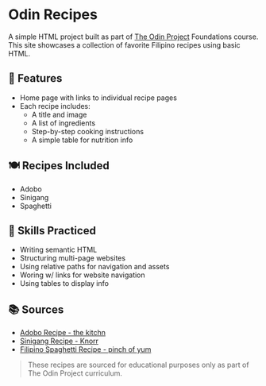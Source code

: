 # Odin Recipes

A simple HTML project built as part of [The Odin Project](https://www.theodinproject.com/) Foundations course. This site showcases a collection of favorite Filipino recipes using basic HTML.

## 📄 Features

- Home page with links to individual recipe pages
- Each recipe includes:
  - A title and image
  - A list of ingredients
  - Step-by-step cooking instructions
  - A simple table for nutrition info

## 🍽️ Recipes Included

- Adobo
- Sinigang
- Spaghetti

## 🧠 Skills Practiced

- Writing semantic HTML
- Structuring multi-page websites
- Using relative paths for navigation and assets
- Woring w/ links for website navigation
- Using tables to display info

## 📚 Sources

- [Adobo Recipe - the kitchn](https://www.thekitchn.com/filipino-chicken-adobo-recipe-23652486)
- [Sinigang Recipe - Knorr](https://www.knorr.com/ph/r/sinigang-na-baboy.html/214408?gclsrc=aw.ds&gad_source=1&gad_campaignid=22525691934&gclid=CjwKCAjw6s7CBhACEiwAuHQckiegKK1LRYASUTK5aVPqG_P3ubqdqUq5DqMXbH3VnXrFWAhC0_mEJhoCpdYQAvD_BwE)
- [Filipino Spaghetti Recipe - pinch of yum](https://pinchofyum.com/filipino-spaghetti)

> These recipes are sourced for educational purposes only as part of The Odin Project curriculum.
